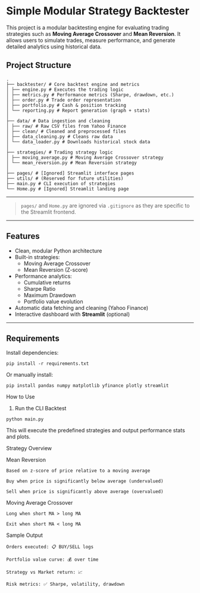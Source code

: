 # Simple Modular Strategy Backtester

This project is a modular backtesting engine for evaluating trading strategies such as **Moving Average Crossover** and **Mean Reversion**. It allows users to simulate trades, measure performance, and generate detailed analytics using historical data.

## Project Structure

```plaintext
.
├── backtester/ # Core backtest engine and metrics
│ ├── engine.py # Executes the trading logic
│ ├── metrics.py # Performance metrics (Sharpe, drawdown, etc.)
│ ├── order.py # Trade order representation
│ ├── portfolio.py # Cash & position tracking
│ └── reporting.py # Report generation (graph + stats)
│
├── data/ # Data ingestion and cleaning
│ ├── raw/ # Raw CSV files from Yahoo Finance
│ ├── clean/ # Cleaned and preprocessed files
│ ├── data_cleaning.py # Cleans raw data
│ └── data_loader.py # Downloads historical stock data
│
├── strategies/ # Trading strategy logic
│ ├── moving_average.py # Moving Average Crossover strategy
│ └── mean_reversion.py # Mean Reversion strategy
│
├── pages/ # [Ignored] Streamlit interface pages
├── utils/ # (Reserved for future utilities)
├── main.py # CLI execution of strategies
└── Home.py # [Ignored] Streamlit landing page
```

---

>`pages/` and `Home.py` are ignored via `.gitignore` as they are specific to the Streamlit frontend.

---

## Features

- Clean, modular Python architecture
- Built-in strategies:
  - Moving Average Crossover
  - Mean Reversion (Z-score)
- Performance analytics:
  - Cumulative returns
  - Sharpe Ratio
  - Maximum Drawdown
  - Portfolio value evolution
- Automatic data fetching and cleaning (Yahoo Finance)
- Interactive dashboard with **Streamlit** (optional)

---

## Requirements

Install dependencies:

```plaintext
pip install -r requirements.txt
```

Or manually install:

```plaintext
pip install pandas numpy matplotlib yfinance plotly streamlit
```

How to Use
1. Run the CLI Backtest

```plaintext
python main.py
```

This will execute the predefined strategies and output performance stats and plots.

Strategy Overview

Mean Reversion

    Based on z-score of price relative to a moving average

    Buy when price is significantly below average (undervalued)

    Sell when price is significantly above average (overvalued)

Moving Average Crossover

    Long when short MA > long MA

    Exit when short MA < long MA

Sample Output

    Orders executed: 📋 BUY/SELL logs

    Portfolio value curve: 💰 over time

    Strategy vs Market return: 📈

    Risk metrics: ✅ Sharpe, volatility, drawdown
